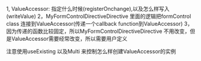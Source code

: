 1, ValueAccessor: 指定什么时候(registerOnchange),以及怎么样写入(writeValue)
2，MyFormControlDirectiveDirective 里面的逻辑把formControl class 连接到ValueAccessor(传递一个callback function到ValueAccessor)
3，因为传递的函数比较固定，所以MyFormControlDirectiveDirective 不用改变，但是ValueAccessor需要经常改变，所以需要用户定义

注意使用useExisting 以及Multi 来控制怎么样创建ValueAccessor的实例
